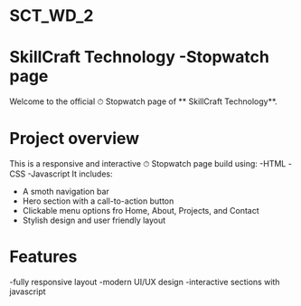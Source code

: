 # SCT_WD_2
# SkillCraft Technology -Stopwatch page  
Welcome to the official ⏱ Stopwatch page of ** SkillCraft Technology**.
# Project overview
This is a responsive and interactive ⏱ Stopwatch page build using:
-HTML
-CSS
-Javascript
It includes:
- A smoth navigation bar
- Hero section with a call-to-action button
- Clickable menu options fro Home, About, Projects, and Contact
- Stylish design and user friendly layout
# Features
-fully responsive layout
-modern UI/UX design
-interactive sections with javascript

